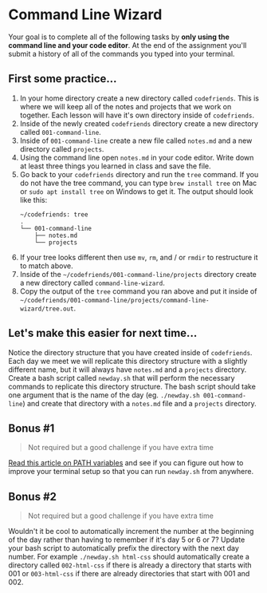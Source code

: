 # Command Line Wizard

Your goal is to complete all of the following tasks by **only using the command line and your code editor**. At the end of the assignment you'll submit a history of all of the commands you typed into your terminal.

## First some practice...

1. In your home directory create a new directory called `codefriends`. This is where we will keep all of the notes and projects that we work on together. Each lesson will have it's own directory inside of `codefriends`.
2. Inside of the newly created `codefriends` directory create a new directory called `001-command-line`.
3. Inside of `001-command-line` create a new file called `notes.md` and a new directory called `projects`.
4. Using the command line open `notes.md` in your code editor. Write down at least three things you learned in class and save the file.
5. Go back to your `codefriends` directory and run the `tree` command. If you do not have the tree command, you can type `brew install tree` on Mac or `sudo apt install tree` on Windows to get it. The output should look like this:
    ```
    ~/codefriends: tree
    .
    └── 001-command-line
        ├── notes.md
        └── projects
    ```
6. If your tree looks different then use `mv`, `rm`, and / or `rmdir` to restructure it to match above.
7. Inside of the `~/codefriends/001-command-line/projects` directory create a new directory called `command-line-wizard`.
7. Copy the output of the `tree` command you ran above and put it inside of `~/codefriends/001-command-line/projects/command-line-wizard/tree.out`.

## Let's make this easier for next time...

Notice the directory structure that you have created inside of `codefriends`. Each day we meet we will replicate this directory structure with a slightly different name, but it will always have `notes.md` and a `projects` directory. Create a bash script called `newday.sh` that will perform the necessary commands to replicate this directory structure. The bash script should take one argument that is the name of the day (eg. `./newday.sh 001-command-line`) and create that directory with a `notes.md` file and a `projects` directory.

## Bonus #1

> Not required but a good challenge if you have extra time

[Read this article on PATH variables](http://www.linfo.org/path_env_var.html) and see if you can figure out how to improve your terminal setup so that you can run `newday.sh` from anywhere.

## Bonus #2

> Not required but a good challenge if you have extra time

Wouldn't it be cool to automatically increment the number at the beginning of the day rather than having to remember if it's day 5 or 6 or 7? Update your bash script to automatically prefix the directory with the next day number. For example `./newday.sh html-css` should automatically create a directory called `002-html-css` if there is already a directory that starts with 001 or `003-html-css` if there are already directories that start with 001 and 002.
